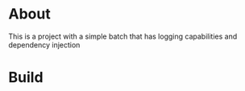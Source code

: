# About
This is a project with a simple batch that has logging capabilities and dependency injection

# Build


